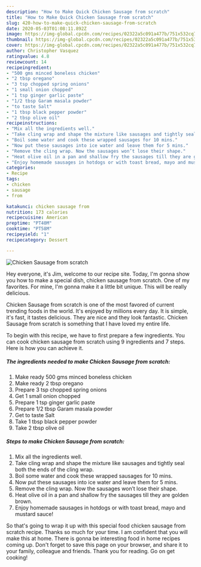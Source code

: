 ```yaml
---
description: "How to Make Quick Chicken Sausage from scratch"
title: "How to Make Quick Chicken Sausage from scratch"
slug: 420-how-to-make-quick-chicken-sausage-from-scratch
date: 2020-05-03T01:08:11.892Z
image: https://img-global.cpcdn.com/recipes/02322a5c091a477b/751x532cq70/chicken-sausage-from-scratch-recipe-main-photo.jpg
thumbnail: https://img-global.cpcdn.com/recipes/02322a5c091a477b/751x532cq70/chicken-sausage-from-scratch-recipe-main-photo.jpg
cover: https://img-global.cpcdn.com/recipes/02322a5c091a477b/751x532cq70/chicken-sausage-from-scratch-recipe-main-photo.jpg
author: Christopher Vasquez
ratingvalue: 4.8
reviewcount: 14
recipeingredient:
- "500 gms minced boneless chicken"
- "2 tbsp oregano"
- "3 tsp chopped spring onions"
- "1 small onion chopped"
- "1 tsp ginger garlic paste"
- "1/2 tbsp Garam masala powder"
- "to taste Salt"
- "1 tbsp black pepper powder"
- "2 tbsp olive oil"
recipeinstructions:
- "Mix all the ingredients well."
- "Take cling wrap and shape the mixture like sausages and tightly seal both the ends of the cling wrap."
- "Boil some water and cook these wrapped sausages for 10 mins."
- "Now put these sausages into ice water and leave them for 5 mins."
- "Remove the cling wrap. Now the sausages won’t lose their shape."
- "Heat olive oil in a pan and shallow fry the sausages till they are golden brown."
- "Enjoy homemade sausages in hotdogs or with toast bread, mayo and mustard sauce!"
categories:
- Recipe
tags:
- chicken
- sausage
- from

katakunci: chicken sausage from 
nutrition: 173 calories
recipecuisine: American
preptime: "PT40M"
cooktime: "PT58M"
recipeyield: "1"
recipecategory: Dessert

---
```



![Chicken Sausage from scratch](https://img-global.cpcdn.com/recipes/02322a5c091a477b/751x532cq70/chicken-sausage-from-scratch-recipe-main-photo.jpg)

Hey everyone, it's Jim, welcome to our recipe site. Today, I'm gonna show you how to make a special dish, chicken sausage from scratch. One of my favorites. For mine, I'm gonna make it a little bit unique. This will be really delicious.

Chicken Sausage from scratch is one of the most favored of current trending foods in the world. It's enjoyed by millions every day. It is simple, it's fast, it tastes delicious. They are nice and they look fantastic. Chicken Sausage from scratch is something that I have loved my entire life.




To begin with this recipe, we have to first prepare a few ingredients. You can cook chicken sausage from scratch using 9 ingredients and 7 steps. Here is how you can achieve it.

##### The ingredients needed to make Chicken Sausage from scratch:

1. Make ready 500 gms minced boneless chicken
1. Make ready 2 tbsp oregano
1. Prepare 3 tsp chopped spring onions
1. Get 1 small onion chopped
1. Prepare 1 tsp ginger garlic paste
1. Prepare 1/2 tbsp Garam masala powder
1. Get to taste Salt
1. Take 1 tbsp black pepper powder
1. Take 2 tbsp olive oil




##### Steps to make Chicken Sausage from scratch:

1. Mix all the ingredients well.
1. Take cling wrap and shape the mixture like sausages and tightly seal both the ends of the cling wrap.
1. Boil some water and cook these wrapped sausages for 10 mins.
1. Now put these sausages into ice water and leave them for 5 mins.
1. Remove the cling wrap. Now the sausages won’t lose their shape.
1. Heat olive oil in a pan and shallow fry the sausages till they are golden brown.
1. Enjoy homemade sausages in hotdogs or with toast bread, mayo and mustard sauce!




So that's going to wrap it up with this special food chicken sausage from scratch recipe. Thanks so much for your time. I am confident that you will make this at home. There is gonna be interesting food in home recipes coming up. Don't forget to save this page on your browser, and share it to your family, colleague and friends. Thank you for reading. Go on get cooking!
